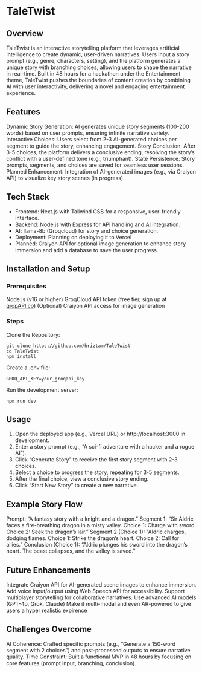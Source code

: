 # TaleTwist

## Overview

TaleTwist is an interactive storytelling platform that leverages artificial intelligence to create dynamic, user-driven narratives. Users input a story prompt (e.g., genre, characters, setting), and the platform generates a unique story with branching choices, allowing users to shape the narrative in real-time. Built in 48 hours for a hackathon under the Entertainment theme, TaleTwist pushes the boundaries of content creation by combining AI with user interactivity, delivering a novel and engaging entertainment experience.

## Features

Dynamic Story Generation: AI generates unique story segments (100-200 words) based on user prompts, ensuring infinite narrative variety.
Interactive Choices: Users select from 2-3 AI-generated choices per segment to guide the story, enhancing engagement.
Story Conclusion: After 3-5 choices, the platform delivers a conclusive ending, resolving the story’s conflict with a user-defined tone (e.g., triumphant).
State Persistence: Story prompts, segments, and choices are saved for seamless user sessions.
Planned Enhancement: Integration of AI-generated images (e.g., via Craiyon API) to visualize key story scenes (in progress).

## Tech Stack

- Frontend: Next.js with Tailwind CSS for a responsive, user-friendly interface.
- Backend: Node.js with Express for API handling and AI integration.
- AI: llama-8b (Groqcloud) for story and choice generation.
- Deployment: Planning on deploying it to Vercel
- Planned: Craiyon API for optional image generation to enhance story immersion and add a database to save the user progress.

## Installation and Setup

### Prerequisites

Node.js (v16 or higher)
GroqCloud API token (free tier, sign up at [qropAPI.co](https://console.groq.com/home))
(Optional) Craiyon API access for image generation

### Steps

Clone the Repository:

```
git clone https://github.com/hriztam/TaleTwist
cd TaleTwist
npm install
```

Create a .env file:

```
GROQ_API_KEY=your_groqapi_key
```

Run the development server:

```
npm run dev
```

## Usage

1. Open the deployed app (e.g., Vercel URL) or http://localhost:3000 in development.
2. Enter a story prompt (e.g., “A sci-fi adventure with a hacker and a rogue AI”).
3. Click “Generate Story” to receive the first story segment with 2-3 choices.
4. Select a choice to progress the story, repeating for 3-5 segments.
5. After the final choice, view a conclusive story ending.
6. Click “Start New Story” to create a new narrative.

## Example Story Flow

Prompt: “A fantasy story with a knight and a dragon.”
Segment 1: “Sir Aldric faces a fire-breathing dragon in a misty valley. Choice 1: Charge with sword. Choice 2: Seek the dragon’s lair.”
Segment 2 (Choice 1): “Aldric charges, dodging flames. Choice 1: Strike the dragon’s heart. Choice 2: Call for allies.”
Conclusion (Choice 1): “Aldric plunges his sword into the dragon’s heart. The beast collapses, and the valley is saved.”

## Future Enhancements

Integrate Craiyon API for AI-generated scene images to enhance immersion.
Add voice input/output using Web Speech API for accessibility.
Support multiplayer storytelling for collaborative narratives.
Use advanced AI models (GPT-4o, Grok, Claude)
Make it multi-modal and even AR-powered to give users a hyper realistic expirence

## Challenges Overcome

AI Coherence: Crafted specific prompts (e.g., “Generate a 150-word segment with 2 choices”) and post-processed outputs to ensure narrative quality.
Time Constraint: Built a functional MVP in 48 hours by focusing on core features (prompt input, branching, conclusion).
